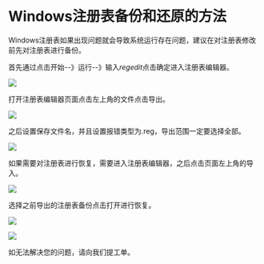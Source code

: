 # Windows注册表备份和还原的方法
Windows注册表如果出现问题就会导致系统运行存在问题，建议在对注册表修改前先对注册表进行备份。

首先通过点击开始--》运行--》输入*regedit*点击确定进入注册表编辑器。

![](https://github.com/jdcloudcom/cn/blob/edit/image/Elastic-Compute/Virtual-Machine/Windows/Windows%E6%B3%A8%E5%86%8C%E8%A1%A8%E5%A4%87%E4%BB%BD%E5%92%8C%E8%BF%98%E5%8E%9F%E7%9A%84%E6%96%B9%E6%B3%9501.png)

打开注册表编辑器页面点击左上角的文件点击导出。

![](https://github.com/jdcloudcom/cn/blob/edit/image/Elastic-Compute/Virtual-Machine/Windows/Windows%E6%B3%A8%E5%86%8C%E8%A1%A8%E5%A4%87%E4%BB%BD%E5%92%8C%E8%BF%98%E5%8E%9F%E7%9A%84%E6%96%B9%E6%B3%9502.png)

之后设置保存文件名，并且设置报错类型为.reg，导出范围一定要选择全部。

![](https://github.com/jdcloudcom/cn/blob/edit/image/Elastic-Compute/Virtual-Machine/Windows/Windows%E6%B3%A8%E5%86%8C%E8%A1%A8%E5%A4%87%E4%BB%BD%E5%92%8C%E8%BF%98%E5%8E%9F%E7%9A%84%E6%96%B9%E6%B3%9503.png)

如果需要对注册表进行恢复，需要进入注册表编辑器，之后点击页面左上角的导入。

![](https://github.com/jdcloudcom/cn/blob/edit/image/Elastic-Compute/Virtual-Machine/Windows/Windows%E6%B3%A8%E5%86%8C%E8%A1%A8%E5%A4%87%E4%BB%BD%E5%92%8C%E8%BF%98%E5%8E%9F%E7%9A%84%E6%96%B9%E6%B3%9504.png)

选择之前导出的注册表备份点击打开进行恢复。

![](https://github.com/jdcloudcom/cn/blob/edit/image/Elastic-Compute/Virtual-Machine/Windows/Windows%E6%B3%A8%E5%86%8C%E8%A1%A8%E5%A4%87%E4%BB%BD%E5%92%8C%E8%BF%98%E5%8E%9F%E7%9A%84%E6%96%B9%E6%B3%9505.png)

![](https://github.com/jdcloudcom/cn/blob/edit/image/Elastic-Compute/Virtual-Machine/Windows/Windows%E6%B3%A8%E5%86%8C%E8%A1%A8%E5%A4%87%E4%BB%BD%E5%92%8C%E8%BF%98%E5%8E%9F%E7%9A%84%E6%96%B9%E6%B3%9506.png)

如无法解决您的问题，请向我们提工单。
